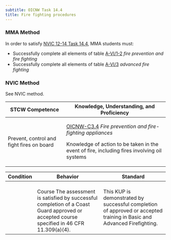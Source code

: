 ```yaml
---
subtitle: OICNW Task 14.4 
title: Fire fighting procedures
---
```



### MMA Method

In order to satisfy  [NVIC 12-14  Task  14.4]({{site.baseurl}}/assets/images/nvic-12-14.pdf), MMA students must:

* Successfully complete all elements of table [A-VI/1-2]( {{site.baseurl}}/tables/612) *fire prevention and fire fighting*
* Successfully complete all elements of table [A-VI/3]( {{site.baseurl}}/tables/63) *advanced fire fighting*


### NVIC Method

<a onclick="togglevisibility('nvic_methods')" >See NVIC method.</a>

<div id='nvic_methods' class='hide'>

<table>
<thead>
<tr>
<th class='forty'> STCW Competence </th>
<th class='sixty'> Knowledge, Understanding, and Proficiency </th>
</tr>
</thead>




<tbody>
<tr><td markdown='1'>

Prevent, control and fight fires on board

</td><td markdown='1'>

[OICNW-C3.4](../../tables/21.html#OICNW-C3.4) *Fire prevention and fire-fighting appliances*

Knowledge of action to be taken in the event of fire, including fires involving oil systems

</td></tr>


</tbody>
</table>


<table>
<thead>
<tr><th class='twenty'>  Condition </th><th class='twenty'> Behavior </th><th  class='sixty'>Standard </th></tr>
</thead>
<tbody >



<tr><td markdown='1'>


</td><td markdown='1'>


<br>

<div class="tooltip">Course
<span class="tooltiptext">
The assessment is satisfied by successful completion of a Coast Guard approved or accepted course specified in 46 CFR 11.309(a)(4).
</span>
</div>


</td><td markdown='1'>

This KUP is demonstrated by successful completion of approved or accepted training in Basic and Advanced Firefighting.

</td></tr>
</tbody>
</table>
</div>
